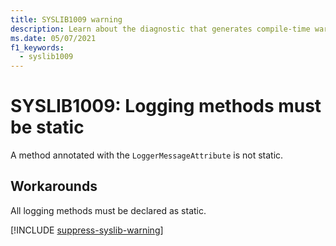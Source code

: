 ```yaml
---
title: SYSLIB1009 warning
description: Learn about the diagnostic that generates compile-time warning SYSLIB1009.
ms.date: 05/07/2021
f1_keywords:
  - syslib1009
---
```


# SYSLIB1009: Logging methods must be static

A method annotated with the `LoggerMessageAttribute` is not static.

## Workarounds

All logging methods must be declared as static.

[!INCLUDE [suppress-syslib-warning](includes/suppress-source-generator-diagnostics.md)]
